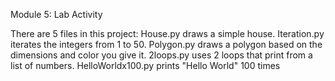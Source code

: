 Module 5: Lab Activity

There are 5 files in this project:
House.py draws a simple house. 
Iteration.py iterates the integers from 1 to 50. 
Polygon.py draws a polygon based on the dimensions and color you give it. 
2loops.py uses 2 loops that print from a list of numbers. 
HelloWorldx100.py prints "Hello World" 100 times
